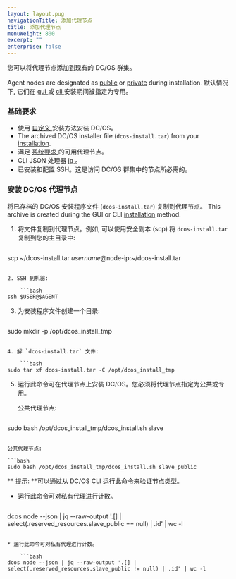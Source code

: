 ```yaml
---
layout: layout.pug
navigationTitle: 添加代理节点
title: 添加代理节点
menuWeight: 800
excerpt: ""
enterprise: false
---
```

<!-- This source repo for this topic is https://github.com/dcos/dcos-docs -->

您可以将代理节点添加到现有的 DC/OS 群集。

Agent nodes are designated as [public](/1.10/overview/concepts/#public-agent-node) or [private](/1.10/overview/concepts/#private-agent-node) during installation. 默认情况下, 它们在 [ gui ](/1.10/installing/oss/custom/gui/) 或 [ cli ](/1.10/installing/oss/custom/cli/) 安装期间被指定为专用。

### 基础要求

* 使用 [ 自定义 ](/1.10/installing/oss/custom/) 安装方法安装 DC/OS。
* The archived DC/OS installer file (`dcos-install.tar`) from your [installation](/1.10/installing/oss/custom/gui/#backup).
* 满足 [ 系统要求 ](/1.10/installing/oss/custom/system-requirements/) 的可用代理节点。
* CLI JSON 处理器 [ jq ](https://github.com/stedolan/jq/wiki/Installation)。
* 已安装和配置 SSH。这是访问 DC/OS 群集中的节点所必需的。

### 安装 DC/OS 代理节点

将已存档的 DC/OS 安装程序文件 (` dcos-install.tar `) 复制到代理节点。 This archive is created during the GUI or CLI [installation](/1.10/installing/oss/custom/gui/#backup) method.

1. 将文件复制到代理节点。例如, 可以使用安全副本 (scp) 将 `dcos-install.tar` 复制到您的主目录中:
    
    ```bash
scp ~/dcos-install.tar $username@$node-ip:~/dcos-install.tar
```

2. SSH 到机器:
    
    ```bash
ssh $USER@$AGENT
```

3. 为安装程序文件创建一个目录:
    
    ```bash
sudo mkdir -p /opt/dcos_install_tmp
```

4. 解 `dcos-install.tar` 文件:
    
    ```bash
sudo tar xf dcos-install.tar -C /opt/dcos_install_tmp
```

5. 运行此命令可在代理节点上安装 DC/OS。您必须将代理节点指定为公共或专用。
    
    公共代理节点:
    
    ```bash
sudo bash /opt/dcos_install_tmp/dcos_install.sh slave
```

公共代理节点:

```bash
sudo bash /opt/dcos_install_tmp/dcos_install.sh slave_public
```

** 提示: **可以通过从 DC/OS CLI 运行此命令来验证节点类型。

* 运行此命令可对私有代理进行计数。
    
    ```bash
dcos node --json | jq --raw-output '.[] | select(.reserved_resources.slave_public == null) | .id' | wc -l
```

* 运行此命令可对私有代理进行计数。
    
    ```bash
dcos node --json | jq --raw-output '.[] | select(.reserved_resources.slave_public != null) | .id' | wc -l
```